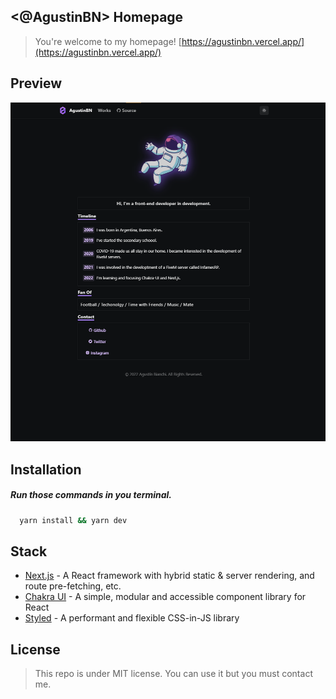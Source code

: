 ## <@AgustinBN> Homepage

> You&apos;re welcome to my homepage!
> [https://agustinbn.vercel.app/](https://agustinbn.vercel.app/)

## Preview

[![Prewiew thumbnail](./public/preview.png)](https:/www.agustinbn.com/)

## Installation

##### Run those commands in you terminal.

```cmd
  yarn install && yarn dev
```

## Stack

- [Next.js](https://nextjs.org/) - A React framework with hybrid static & server rendering, and route pre-fetching, etc.
- [Chakra UI](https://chakra-ui.com/) - A simple, modular and accessible component library for React
- [Styled](https://www.npmjs.com/package/@emotion/styled/) - A performant and flexible CSS-in-JS library

## License

> This repo is under MIT license. You can use it but you must contact me.
